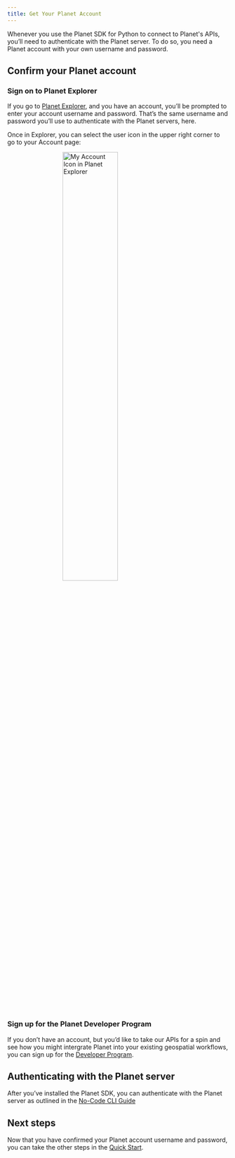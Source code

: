 ```yaml
---
title: Get Your Planet Account
---
```


Whenever you use the Planet SDK for Python to connect to Planet's APIs, you’ll need to authenticate with the Planet server. To do so, you need a Planet account with your own username and password.

## Confirm your Planet account

### Sign on to Planet Explorer

If you go to <a href="https://www.planet.com/explorer/#" target="_blank" >Planet Explorer</a>, and you have an account, you’ll be prompted to enter your account username and password. That’s the same username and password you’ll use to authenticate with the Planet servers, here.

Once in Explorer, you can select the user icon in the upper right corner to go to your Account page:

<img src="../images/my-account-in-planet-explorer.png"
     style="
     display: block;
     margin-left: auto;
     margin-right: auto;
     width:50%;
     "
     alt="My Account Icon in Planet Explorer" >

### Sign up for the Planet Developer Program

If you don’t have an account, but you’d like to take our APIs for a spin and see how you might intergrate Planet into your existing geospatial workflows, you can sign up for the <a href="https://developers.planet.com/devtrial/" target="_blank">Developer Program</a>.

## Authenticating with the Planet server

After you’ve installed the Planet SDK, you can authenticate with the Planet server as outlined in the [No-Code CLI Guide](../../cli/cli-guide/#authentication)

## Next steps

Now that you have confirmed your Planet account username and password, you can take the other steps in the [Quick Start](quick-start-guide). 


